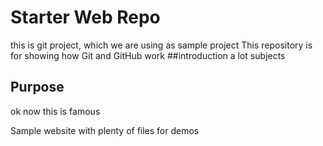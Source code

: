 # Starter Web Repo
this is git project, which we are using as sample project 
This repository is for showing how Git and GitHub work
##introduction
a lot subjects
## Purpose
ok now
this is famous


Sample website with plenty of files for demos
